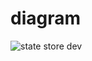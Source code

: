 # diagram 
![state store dev](https://kroki.io/graphviz/svg/eNq9kr1uAyEQhPt7CkQdX5PScto0qdJaEVpg74yOgxMLjqzI7x4gTSyZyJe_kmVmv0GDNmOA5cAe2VvHWAA3aRPYjvHnJ77NE-c1sj0dYME8DajiHRu8iw7mMuAEjjaEwQz8pegpyY-FXNlEEYOYvU4We4oQUVD0AYXGI688xixItGVRQ1ZFDWC9axh7eCWhT9nltRQRZJbkNAEGH2ZhvZqIs32l7_gN2vq4r2l0L2RSE8ZP5qq7BLVlaxhiSdIaJUApJBKypOwvZg3qDcZVOXIVx9wyGY0CnQqnJRrvhPJuMGMKUE69xgGSja1Iq3asSpfXUjYbN_boSrG6leGKspLO3S82snn45g_adn_Txz8EulbBD7Dn7h2LQruS)